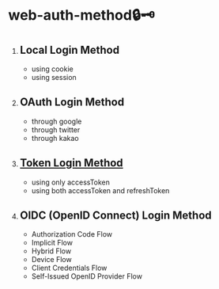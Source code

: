 # web-auth-method🔒🗝️

1. ## Local Login Method

   - using cookie
   - using session

2. ## OAuth Login Method

   - through google
   - through twitter
   - through kakao

3. ## [Token Login Method](./token-login/)

   - using only accessToken
   - using both accessToken and refreshToken

4. ## OIDC (OpenID Connect) Login Method
   - Authorization Code Flow
   - Implicit Flow
   - Hybrid Flow
   - Device Flow
   - Client Credentials Flow
   - Self-Issued OpenID Provider Flow
